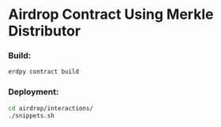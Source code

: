 # Airdrop Contract Using Merkle Distributor

### Build:

```sh
erdpy contract build
```

### Deployment:

```sh
cd airdrop/interactions/ 
./snippets.sh
```